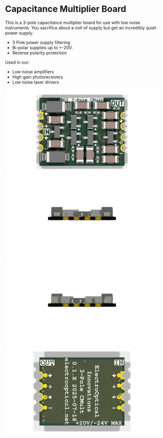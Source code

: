 # Capacitance Multiplier Board
This is a 3-pole capacitance multiplier board for use with low noise instruments.
You sacrifice about a volt of supply but get an incredibly quiet power supply.

+ 3 Pole power supply filtering
+ Bi-polar supplies up to +-20V. 
+ Reverse polarity protection

Used in our:

+ Low noise amplifiers
+ High gain photoreceivers
+ Low noise laser drivers


![Board render top](cap_multiplier_tile/V0.1.X/renders/Render_TOP.png)
![Board render left](cap_multiplier_tile/V0.1.X/renders/Render_LEFT.png)
![Board render right](cap_multiplier_tile/V0.1.X/renders/Render_RIGHT.png)
![Board render bottom](cap_multiplier_tile/V0.1.X/renders/Render_BOTTOM.png)

